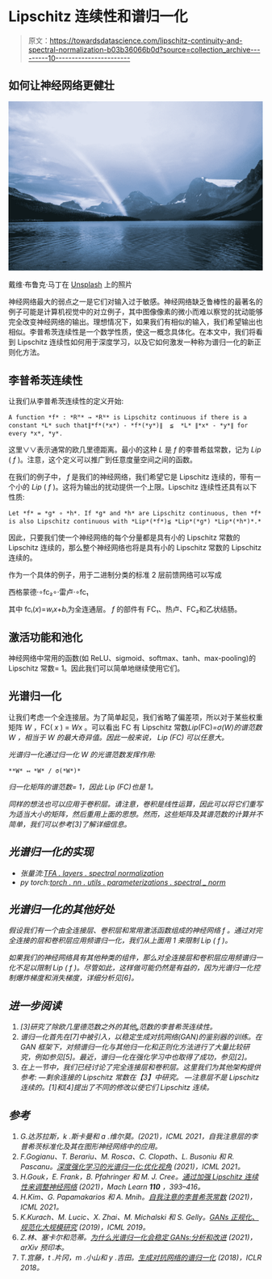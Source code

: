 # Lipschitz 连续性和谱归一化

> 原文：<https://towardsdatascience.com/lipschitz-continuity-and-spectral-normalization-b03b36066b0d?source=collection_archive---------10----------------------->

## 如何让神经网络更健壮

![](img/1b40e3051ae251d57c09cd45cc7b418f.png)

戴维·布鲁克·马丁在 [Unsplash](https://unsplash.com?utm_source=medium&utm_medium=referral) 上的照片

神经网络最大的弱点之一是它们对输入过于敏感。神经网络缺乏鲁棒性的最著名的例子可能是计算机视觉中的对立例子，其中图像像素的微小而难以察觉的扰动能够完全改变神经网络的输出。理想情况下，如果我们有相似的输入，我们希望输出也相似。李普希茨连续性是一个数学性质，使这一概念具体化。在本文中，我们将看到 Lipschitz 连续性如何用于深度学习，以及它如何激发一种称为谱归一化的新正则化方法。

## 李普希茨连续性

让我们从李普希茨连续性的定义开始:

```
A function *f* : *Rᴹ* → *Rᴺ* is Lipschitz continuous if there is a constant *L* such that∥*f*(*x*) - *f*(*y*)∥  ≦  *L* ∥*x* - *y*∥ for every *x*, *y*.
```

这里∨∨表示通常的欧几里德距离。最小的这种 *L* 是 *f* 的李普希兹常数，记为 *Lip* ( *f* )。注意，这个定义可以推广到任意度量空间之间的函数。

在我们的例子中， *f* 是我们的神经网络，我们希望它是 Lipschitz 连续的，带有一个小的 *Lip* ( *f* )。这将为输出的扰动提供一个上限。Lipschitz 连续性还具有以下性质:

```
Let *f* = *g* ∘ *h*. If *g* and *h* are Lipschitz continuous, then *f* is also Lipschitz continuous with *Lip*(*f*)≦ *Lip*(*g*) *Lip*(*h*)*.*
```

因此，只要我们使一个神经网络的每个分量都是具有小的 Lipschitz 常数的 Lipschitz 连续的，那么整个神经网络也将是具有小的 Lipschitz 常数的 Lipschitz 连续的。

作为一个具体的例子，用于二进制分类的标准 2 层前馈网络可以写成

西格蒙德·∘fc₂∘·雷卢·∘fc₁

其中 fcᵢ(*x*)=*w*ᵢ*x*+*b*ᵢ为全连通层。 *f* 的部件有 FC₁、热卢、FC₂和乙状结肠。

## 激活功能和池化

神经网络中常用的函数(如 ReLU、sigmoid、softmax、tanh、max-pooling)的 Lipschitz 常数= 1。因此我们可以简单地继续使用它们。

## 光谱归一化

让我们考虑一个全连接层。为了简单起见，我们省略了偏差项，所以对于某些权重矩阵 *W* ，FC( *x* ) = *Wx* 。可以看出 FC 有 Lipschitz 常数*Lip*(FC)*=σ(*W*)的谱范数 *W* ，相当于 *W* 的最大奇异值。因此一般来说， *Lip* (FC) 可以任意大。*

*光谱归一化通过归一化 *W* 的光谱范数发挥作用:*

```
**W* ↤ *W* / σ(*W*)*
```

*归一化矩阵的谱范数= 1，因此 *Lip* (FC)也是 1。*

*同样的想法也可以应用于卷积层。请注意，卷积是线性运算，因此可以将它们重写为适当大小的矩阵，然后重用上面的思想。然而，这些矩阵及其谱范数的计算并不简单，我们可以参考[3]了解详细信息。*

## *光谱归一化的实现*

*   *张量流:[TFA . layers . spectral normalization](https://www.tensorflow.org/addons/api_docs/python/tfa/layers/SpectralNormalization)*
*   *py torch:[torch . nn . utils . parameterizations . spectral _ norm](https://pytorch.org/docs/stable/generated/torch.nn.utils.parametrizations.spectral_norm.html)*

## *光谱归一化的其他好处*

*假设我们有一个由全连接层、卷积层和常用激活函数组成的神经网络 *f* 。通过对完全连接的层和卷积层应用频谱归一化，我们从上面用 1 来限制 *Lip* ( *f* )。*

*如果我们的神经网络具有其他种类的组件，那么对全连接层和卷积层应用频谱归一化不足以限制 *Lip* ( *f* )。尽管如此，这样做可能仍然是有益的，因为光谱归一化控制爆炸梯度和消失梯度，详细分析见[6]。*

## *进一步阅读*

1.  *[3]研究了除欧几里德范数之外的其他ₚ范数的李普希茨连续性。*
2.  *谱归一化首先在[7]中被引入，以稳定生成对抗网络(GAN)的鉴别器的训练。在 GAN 框架下，对频谱归一化与其他归一化和正则化方法进行了大量比较研究，例如参见[5]。最近，谱归一化在强化学习中也取得了成功，参见[2]。*
3.  *在上一节中，我们已经讨论了完全连接层和卷积层。这里我们为其他架构提供参考:
    —剩余连接的 Lipschitz 常数在【3】中研究。
    —注意层不是 Lipschitz 连续的。[1]和[4]提出了不同的修改以使它们 Lipschitz 连续。*

## *参考*

1.  *G.达苏拉斯，k .斯卡曼和 a .维尔莫。(2021)，ICML 2021，自我注意层的李普希茨标准化及其在图形神经网络中的应用。*
2.  *F.Gogianu、T. Berariu、M. Rosca、C. Clopath、L. Busoniu 和 R. Pascanu。[深度强化学习的光谱归一化:优化视角](https://arxiv.org/abs/2105.05246) (2021)，ICML 2021。*
3.  *H.Gouk，E. Frank，B. Pfahringer 和 M. J. Cree。[通过加强 Lipschitz 连续性来调整神经网络](https://doi.org/10.1007/s10994-020-05929-w) (2021)，Mach Learn **110** ，393–416。*
4.  *H.Kim、G. Papamakarios 和 A. Mnih。[自我注意的李普希茨常数](https://arxiv.org/abs/2006.04710) (2021)，ICML 2021。*
5.  *K.Kurach、M. Lucic、X. Zhai、M. Michalski 和 S. Gelly。[GANs 正规化、规范化大规模研究](https://arxiv.org/abs/1807.04720) (2019)，ICML 2019。*
6.  *Z.林、塞卡尔和范蒂。[为什么光谱归一化会稳定 GANs:分析和改进](https://arxiv.org/abs/2009.02773) (2021)，arXiv 预印本。*
7.  *T.宫藤，t .片冈，m .小山和 y .吉田。[生成对抗网络的谱归一化](https://arxiv.org/abs/1802.05957) (2018)，ICLR 2018。*